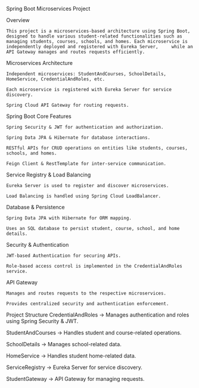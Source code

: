Spring Boot Microservices Project

Overview

	This project is a microservices-based architecture using Spring Boot, designed to handle various student-related functionalities such as managing students, courses, schools, and homes. Each microservice is independently deployed and registered with Eureka Server, 	while an API Gateway manages and routes requests efficiently.



Microservices Architecture

	Independent microservices: StudentAndCourses, SchoolDetails, HomeService, CredentialAndRoles, etc.

	Each microservice is registered with Eureka Server for service discovery.

	Spring Cloud API Gateway for routing requests.

Spring Boot Core Features

	Spring Security & JWT for authentication and authorization.

	Spring Data JPA & Hibernate for database interactions.

	RESTful APIs for CRUD operations on entities like students, courses, schools, and homes.
	
	Feign Client & RestTemplate for inter-service communication.

Service Registry & Load Balancing

	Eureka Server is used to register and discover microservices.

	Load Balancing is handled using Spring Cloud LoadBalancer.

Database & Persistence

	Spring Data JPA with Hibernate for ORM mapping.
	
	Uses an SQL database to persist student, course, school, and home details.

Security & Authentication

	JWT-based Authentication for securing APIs.

	Role-based access control is implemented in the CredentialAndRoles service.

API Gateway

	Manages and routes requests to the respective microservices.

	Provides centralized security and authentication enforcement.


Project Structure
CredentialAndRoles → Manages authentication and roles using Spring Security & JWT.

StudentAndCourses → Handles student and course-related operations.

SchoolDetails → Manages school-related data.

HomeService → Handles student home-related data.

ServiceRegistry → Eureka Server for service discovery.

StudentGateway → API Gateway for managing requests.
